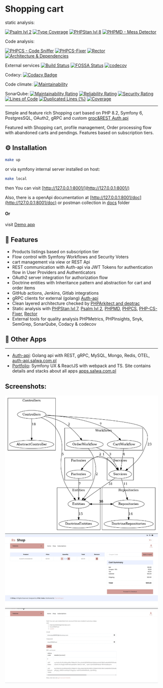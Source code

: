 # Shopping cart

static analysis:

[![Psalm lvl 2](https://github.com/RafalSalwa/interview-client-php/actions/workflows/psalm.yml/badge.svg)](https://github.com/RafalSalwa/interview-client-php/actions/workflows/psalm.yml)
[![Type Coverage](https://shepherd.dev/github/rafalsalwa/shop/coverage.svg)](https://shepherd.dev/github/rafalsalwa/shop)
[![PHPStan lvl 8](https://github.com/RafalSalwa/interview-client-php/actions/workflows/phpstan.yml/badge.svg)](https://github.com/RafalSalwa/interview-client-php/actions/workflows/phpstan.yml)
[![PHPMD - Mess Detector](https://github.com/RafalSalwa/interview-client-php/actions/workflows/phpmd.yml/badge.svg)](https://github.com/RafalSalwa/interview-client-php/actions/workflows/phpmd.yml)

Code analysis:

[![PHPCS - Code Sniffer](https://github.com/RafalSalwa/interview-client-php/actions/workflows/phpcs.yml/badge.svg)](https://github.com/RafalSalwa/interview-client-php/actions/workflows/phpcs.yml)
[![PHPCS-Fixer](https://github.com/RafalSalwa/Shop/actions/workflows/php-cs-fixer.yml/badge.svg)](https://github.com/RafalSalwa/Shop/actions/workflows/php-cs-fixer.yml)
[![Rector](https://github.com/RafalSalwa/Shop/actions/workflows/rector.yaml/badge.svg)](https://github.com/RafalSalwa/Shop/actions/workflows/rector.yaml)
[![Architecture & Dependencies](https://github.com/RafalSalwa/interview-client-php/actions/workflows/architecture_dependencies.yml/badge.svg)](https://github.com/RafalSalwa/interview-client-php/actions/workflows/architecture_dependencies.yml)

External services
[![Build Status](https://jenkins.salwa.com.pl/job/Shop/badge/icon?subject=Jenkins)](https://jenkins.salwa.com.pl/job/Shop/)
[![FOSSA Status](https://app.fossa.com/api/projects/git%2Bgithub.com%2FRafalSalwa%2Finterview-client-php.svg?type=shield&issueType=license)](https://app.fossa.com/projects/git%2Bgithub.com%2FRafalSalwa%2Finterview-client-php?ref=badge_shield&issueType=license)
[![codecov](https://codecov.io/gh/RafalSalwa/interview-client-php/graph/badge.svg?token=DOR8PFOKFQ)](https://codecov.io/gh/RafalSalwa/interview-client-php)

Codacy:
[![Codacy Badge](https://app.codacy.com/project/badge/Grade/7621ab51388d4f4aa5b0528030eb5f57)](https://app.codacy.com/gh/RafalSalwa/interview-client-php/dashboard?utm_source=gh&utm_medium=referral&utm_content=&utm_campaign=Badge_grade)

Code climate:
[![Maintainability](https://api.codeclimate.com/v1/badges/df1cb2c00a99333d82fd/maintainability)](https://codeclimate.com/github/RafalSalwa/Shop/maintainability)

SonarQube:
[![Maintainability Rating](https://sonarcloud.io/api/project_badges/measure?project=RafalSalwa_Shop&metric=sqale_rating)](https://sonarcloud.io/summary/new_code?id=RafalSalwa_Shop)
[![Reliability Rating](https://sonarcloud.io/api/project_badges/measure?project=RafalSalwa_Shop&metric=reliability_rating)](https://sonarcloud.io/summary/new_code?id=RafalSalwa_Shop)
[![Security Rating](https://sonarcloud.io/api/project_badges/measure?project=RafalSalwa_Shop&metric=security_rating)](https://sonarcloud.io/summary/new_code?id=RafalSalwa_Shop)
[![Lines of Code](https://sonarcloud.io/api/project_badges/measure?project=RafalSalwa_Shop&metric=ncloc)](https://sonarcloud.io/summary/new_code?id=RafalSalwa_Shop)
[![Duplicated Lines (%)](https://sonarcloud.io/api/project_badges/measure?project=RafalSalwa_Shop&metric=duplicated_lines_density)](https://sonarcloud.io/summary/new_code?id=RafalSalwa_Shop)
[![Coverage](https://sonarcloud.io/api/project_badges/measure?project=RafalSalwa_Shop&metric=coverage)](https://sonarcloud.io/summary/new_code?id=RafalSalwa_Shop)

---

Simple and feature rich Shopping cart based on PHP 8.2, Symfony 6, PostgresSQL, OAuth2, gRPC and custom [grpc&REST Auth api](https://github.com/RafalSalwa/auth-api)

Featured with Shopping cart, profile management, Order processing flow with abandoned carts and pendings. Features based on subscription tiers.

## ⚙️ Installation
```bash
make up
```
or via symfony internal server installed on host:
```bash
make local
```

then You can visit [http://127.0.0.1:8001/](http://127.0.0.1:8001/)

Also, there is a openApi documentation at [http://127.0.0.1:8001/doc](http://127.0.0.1:8001/doc) or postman collection in [docs](docs/RSShop.postman_collection.json) folder

#### Or
visit [Demo app](https://cart.salwa.com.pl)

## 🎯 Features
- Products listings based on subscription tier
- Flow control with Symfony Workflows and Security Voters
- cart management via view or REST Api
- REST communication with Auth-api via JWT Tokens for authentication flow in User Providers and Authenticators
- OAuth2 server integration for authorization flow
- Doctrine entities with Inheritance pattern and abstraction for cart and order items
- GitHub actions, Jenkins, Gitlab integrations
- gRPC clients for external (golang) [Auth-api](https://github.com/RafalSalwa/auth-api)
- Clean layered architecture checked by [PHPArkitect and deptrac](.github/workflows/architecture_dependencies.yml)
- Static analysis with [PHPStan lvl 7](.github/workflows/phpstan.yml), [Psalm lvl 2](.github/workflows/psalm.yml), [PHPMD](.github/workflows/phpmd.yml), [PHPCS](.github/workflows/phpcs.yml), [PHP-CS-Fixer](.github/workflows/php-cs-fixer.yml), [Rector](.github/workflows/rector.yaml)
- External tools for quality analysis PHPMetrics, PHPInsights, Snyk, SemGrep, SonarQube, Codacy & codecov

## 👀 Other Apps

---

- [Auth-api](https://github.com/RafalSalwa/auth-api): Golang api with REST, gRPC, MySQL, Mongo, Redis, OTEL, [auth-api.salwa.com.pl](https://auth-api.salwa.com.pl/docs/swagger.json)
- [Portfolio](https://github.com/RafalSalwa/Portfolio): Symfony UX & ReactJS with webpack and TS. Site contains details and stacks about all apps [apps.salwa.com.pl](https://apps.salwa.com.pl)


## Screenshots:
![deptrac](docs/deptrack.png)
![REST](docs/cart.webp)
![grpc](docs/grpc.webp)
